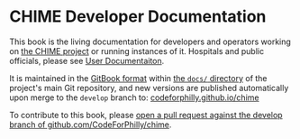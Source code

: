 # CHIME Developer Documentation

This book is the living documentation for developers and operators working on [the CHIME project](https://github.com/CodeForPhilly/chime) or running instances of it. Hospitals and public officials, please see [User Documentaiton](https://code-for-philly.gitbook.io/chime/).

It is maintained in the [GitBook format](https://gitbookio.gitbooks.io/docs-toolchain/structure.html) within [the `docs/` directory](https://github.com/CodeForPhilly/chime/tree/develop/docs) of the project's main Git repository, and new versions are published automatically upon merge to the `develop` branch to: [codeforphilly.github.io/chime](https://codeforphilly.github.io/chime)

To contribute to this book, please [open a pull request against the develop branch of github.com/CodeForPhilly/chime](https://github.com/CodeForPhilly/chime/compare/develop).
